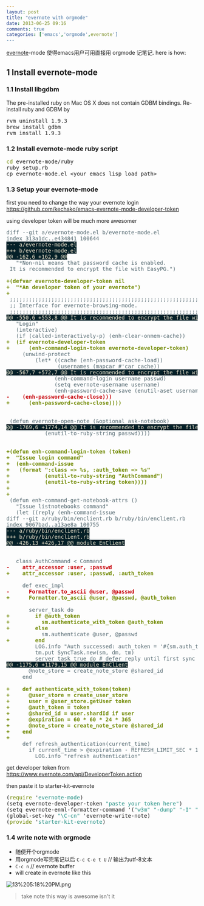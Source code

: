 ```yaml
---
layout: post
title: "evernote with orgmode"
date: 2013-06-25 09:16
comments: true
categories: ['emacs','orgmode',evernote']
---
```

<p>
<a href="http://code.google.com/p/emacs-evernote-mode/">evernote</a>-mode 使得emacs用户可用直接用 orgmode 记笔记. here is how:
</p>

<div id="outline-container-sec-1" class="outline-2">
<h2 id="sec-1"><span class="section-number-2">1</span> Install evernote-mode</h2>
<div class="outline-text-2" id="text-1">
</div><div id="outline-container-sec-1-1" class="outline-3">
<h3 id="sec-1-1"><span class="section-number-3">1.1</span> Install libgdbm</h3>
<div class="outline-text-3" id="text-1-1">
<p>
The pre-installed ruby on Mac OS X does not contain GDBM bindings. Re-install ruby and GDBM by
</p>
<div class="org-src-container">

<pre class="src src-sh">rvm uninstall 1.9.3
brew install gdbm
rvm install 1.9.3
</pre>
</div>
</div>
</div>
<div id="outline-container-sec-1-2" class="outline-3">
<h3 id="sec-1-2"><span class="section-number-3">1.2</span> Install evernote-mode ruby script</h3>
<div class="outline-text-3" id="text-1-2">
<div class="org-src-container">

<pre class="src src-sh"><span style="color: #728a05;">cd</span> evernote-mode/ruby
ruby setup.rb
cp evernote-mode.el &lt;your emacs lisp load path&gt;
</pre>
</div>
</div>
</div>
<div id="outline-container-sec-1-3" class="outline-3">
<h3 id="sec-1-3"><span class="section-number-3">1.3</span> Setup your evernote-mode</h3>
<div class="outline-text-3" id="text-1-3">
<p>
first you need to change the way your evernote login
<a href="https://github.com/kechako/emacs-evernote-mode-developer-token">https://github.com/kechako/emacs-evernote-mode-developer-token</a>
</p>

<p>
using developer token will be much more awesomer
</p>
<div class="org-src-container">

<pre class="src src-diff"><span style="color: #52676f;">diff --git a/evernote-mode.el b/evernote-mode.el</span>
<span style="color: #52676f;">index 313a1dc..e434841 100644</span>
<span style="color: #e9e2cb; background-color: #042028;">--- </span><span style="color: #e9e2cb; background-color: #042028;">a/evernote-mode.el</span>
<span style="color: #e9e2cb; background-color: #042028;">+++ </span><span style="color: #e9e2cb; background-color: #042028;">b/evernote-mode.el</span>
<span style="color: #e9e2cb; background-color: #042028;">@@ -162,6 +162,9 @@</span>
<span style="color: #52676f;">   "*Non-nil means that password cache is enabled.</span>
<span style="color: #52676f;"> It is recommended to encrypt the file with EasyPG.")</span>

<span style="color: #728a05; font-weight: bold;">+</span><span style="color: #728a05; font-weight: bold;">(defvar evernote-developer-token nil</span>
<span style="color: #728a05; font-weight: bold;">+</span><span style="color: #728a05; font-weight: bold;">  "*An developer token of your evernote")</span>
<span style="color: #728a05; font-weight: bold;">+</span>
<span style="color: #52676f;"> ;;;;;;;;;;;;;;;;;;;;;;;;;;;;;;;;;;;;;;;;;;;;;;;;;;;;;;;;;;;;;;;;;;;;;;;;;;;;;;;</span>
<span style="color: #52676f;"> ;; Interface for evernote-browsing-mode.</span>
<span style="color: #52676f;"> ;;;;;;;;;;;;;;;;;;;;;;;;;;;;;;;;;;;;;;;;;;;;;;;;;;;;;;;;;;;;;;;;;;;;;;;;;;;;;;;</span>
<span style="color: #e9e2cb; background-color: #042028;">@@ -550,6 +553,8 @@</span><span style="color: #e9e2cb; background-color: #042028;"> It is recommended to encrypt the file with EasyPG.")</span>
<span style="color: #52676f;">   "Login"</span>
<span style="color: #52676f;">   (interactive)</span>
<span style="color: #52676f;">   (if (called-interactively-p) (enh-clear-onmem-cache))</span>
<span style="color: #728a05; font-weight: bold;">+</span><span style="color: #728a05; font-weight: bold;">  (if evernote-developer-token</span>
<span style="color: #728a05; font-weight: bold;">+</span><span style="color: #728a05; font-weight: bold;">      (enh-command-login-token evernote-developer-token) </span>
<span style="color: #52676f;">     (unwind-protect</span>
<span style="color: #52676f;">         (let* ((cache (enh-password-cache-load))</span>
<span style="color: #52676f;">                (usernames (mapcar #'car cache))</span>
<span style="color: #e9e2cb; background-color: #042028;">@@ -567,7 +572,7 @@</span><span style="color: #e9e2cb; background-color: #042028;"> It is recommended to encrypt the file with EasyPG.")</span>
<span style="color: #52676f;">               (enh-command-login username passwd)</span>
<span style="color: #52676f;">               (setq evernote-username username)</span>
<span style="color: #52676f;">               (enh-password-cache-save (enutil-aset username cache passwd)))))</span>
<span style="color: #c60007; font-weight: bold;">-</span><span style="color: #c60007; font-weight: bold;">    (enh-password-cache-close)))</span>
<span style="color: #728a05; font-weight: bold;">+</span><span style="color: #728a05; font-weight: bold;">      (enh-password-cache-close))))</span>


<span style="color: #52676f;"> (defun evernote-open-note (&amp;optional ask-notebook)</span>
<span style="color: #e9e2cb; background-color: #042028;">@@ -1769,6 +1774,14 @@</span><span style="color: #e9e2cb; background-color: #042028;"> It is recommended to encrypt the file with EasyPG.")</span>
<span style="color: #52676f;">            (enutil-to-ruby-string passwd))))</span>


<span style="color: #728a05; font-weight: bold;">+</span><span style="color: #728a05; font-weight: bold;">(defun enh-command-login-token (token)</span>
<span style="color: #728a05; font-weight: bold;">+</span><span style="color: #728a05; font-weight: bold;">  "Issue login command"</span>
<span style="color: #728a05; font-weight: bold;">+</span><span style="color: #728a05; font-weight: bold;">  (enh-command-issue</span>
<span style="color: #728a05; font-weight: bold;">+</span><span style="color: #728a05; font-weight: bold;">   (format ":class =&gt; %s, :auth_token =&gt; %s"</span>
<span style="color: #728a05; font-weight: bold;">+</span><span style="color: #728a05; font-weight: bold;">           (enutil-to-ruby-string "AuthCommand")</span>
<span style="color: #728a05; font-weight: bold;">+</span><span style="color: #728a05; font-weight: bold;">           (enutil-to-ruby-string token))))</span>
<span style="color: #728a05; font-weight: bold;">+</span>
<span style="color: #728a05; font-weight: bold;">+</span>
<span style="color: #52676f;"> (defun enh-command-get-notebook-attrs ()</span>
<span style="color: #52676f;">   "Issue listnotebooks command"</span>
<span style="color: #52676f;">   (let ((reply (enh-command-issue</span>
<span style="color: #52676f;">diff --git a/ruby/bin/enclient.rb b/ruby/bin/enclient.rb</span>
<span style="color: #52676f;">index 9067bad..a13ae8a 100755</span>
<span style="color: #e9e2cb; background-color: #042028;">--- </span><span style="color: #e9e2cb; background-color: #042028;">a/ruby/bin/enclient.rb</span>
<span style="color: #e9e2cb; background-color: #042028;">+++ </span><span style="color: #e9e2cb; background-color: #042028;">b/ruby/bin/enclient.rb</span>
<span style="color: #e9e2cb; background-color: #042028;">@@ -426,13 +426,17 @@</span><span style="color: #e9e2cb; background-color: #042028;"> module EnClient</span>


<span style="color: #52676f;">   class AuthCommand &lt; Command</span>
<span style="color: #c60007; font-weight: bold;">-</span><span style="color: #c60007; font-weight: bold;">    attr_accessor :user, :passwd</span>
<span style="color: #728a05; font-weight: bold;">+</span><span style="color: #728a05; font-weight: bold;">    attr_accessor :user, :passwd, :auth_token</span>

<span style="color: #52676f;">     def exec_impl</span>
<span style="color: #c60007; font-weight: bold;">-</span><span style="color: #c60007; font-weight: bold;">      Formatter.to_ascii @user, @passwd</span>
<span style="color: #728a05; font-weight: bold;">+</span><span style="color: #728a05; font-weight: bold;">      Formatter.to_ascii @user, @passwd, @auth_token</span>

<span style="color: #52676f;">       server_task do</span>
<span style="color: #728a05; font-weight: bold;">+</span><span style="color: #728a05; font-weight: bold;">        if @auth_token</span>
<span style="color: #728a05; font-weight: bold;">+</span><span style="color: #728a05; font-weight: bold;">          sm.authenticate_with_token @auth_token</span>
<span style="color: #728a05; font-weight: bold;">+</span><span style="color: #728a05; font-weight: bold;">        else</span>
<span style="color: #52676f;">           sm.authenticate @user, @passwd</span>
<span style="color: #728a05; font-weight: bold;">+</span><span style="color: #728a05; font-weight: bold;">        end</span>
<span style="color: #52676f;">         LOG.info "Auth successed: auth_token = '#{sm.auth_token}', shared_id = '#{sm.shared_id}'"</span>
<span style="color: #52676f;">         tm.put SyncTask.new(sm, dm, tm)</span>
<span style="color: #52676f;">         server_task true do # defer reply until first sync will be done.</span>
<span style="color: #e9e2cb; background-color: #042028;">@@ -1175,6 +1179,15 @@</span><span style="color: #e9e2cb; background-color: #042028;"> module EnClient</span>
<span style="color: #52676f;">       @note_store = create_note_store @shared_id</span>
<span style="color: #52676f;">     end</span>

<span style="color: #728a05; font-weight: bold;">+</span><span style="color: #728a05; font-weight: bold;">    def authenticate_with_token(token)</span>
<span style="color: #728a05; font-weight: bold;">+</span><span style="color: #728a05; font-weight: bold;">      @user_store = create_user_store</span>
<span style="color: #728a05; font-weight: bold;">+</span><span style="color: #728a05; font-weight: bold;">      user = @user_store.getUser token</span>
<span style="color: #728a05; font-weight: bold;">+</span><span style="color: #728a05; font-weight: bold;">      @auth_token = token</span>
<span style="color: #728a05; font-weight: bold;">+</span><span style="color: #728a05; font-weight: bold;">      @shared_id = user.shardId if user</span>
<span style="color: #728a05; font-weight: bold;">+</span><span style="color: #728a05; font-weight: bold;">      @expiration = 60 * 60 * 24 * 365</span>
<span style="color: #728a05; font-weight: bold;">+</span><span style="color: #728a05; font-weight: bold;">      @note_store = create_note_store @shared_id</span>
<span style="color: #728a05; font-weight: bold;">+</span><span style="color: #728a05; font-weight: bold;">    end</span>
<span style="color: #728a05; font-weight: bold;">+</span>
<span style="color: #52676f;">     def refresh_authentication(current_time)</span>
<span style="color: #52676f;">       if current_time &gt; @expiration - REFRESH_LIMIT_SEC * 1000</span>
<span style="color: #52676f;">         LOG.info "refresh authentication"</span>
</pre>
</div>


<p>
get developer token from
<a href="https://www.evernote.com/api/DeveloperToken.action">https://www.evernote.com/api/DeveloperToken.action</a>
</p>

<p>
then paste it to starter-kit-evernote
</p>
<div class="org-src-container">

<pre class="src src-lisp">(<span style="color: #728a05;">require</span> '<span style="color: #259185;">evernote-mode</span>)
(setq evernote-developer-token <span style="color: #259185;">"paste your token here"</span>)
(setq evernote-enml-formatter-command '(<span style="color: #259185;">"w3m"</span> <span style="color: #259185;">"-dump"</span> <span style="color: #259185;">"-I"</span> <span style="color: #259185;">"UTF8"</span> <span style="color: #259185;">"-O"</span> <span style="color: #259185;">"UTF8"</span>)) <span style="color: #52676f; font-style: italic;">; </span><span style="color: #52676f; font-style: italic;">optional</span>
(global-set-key <span style="color: #259185;">"\C-cn"</span> 'evernote-write-note)
(<span style="color: #728a05;">provide</span> '<span style="color: #259185;">starter-kit-evernote</span>)
</pre>
</div>
</div>
</div>

<div id="outline-container-sec-1-4" class="outline-3">
<h3 id="sec-1-4"><span class="section-number-3">1.4</span> write note with orgmode</h3>
<div class="outline-text-3" id="text-1-4">
<ul class="org-ul">
<li>随便开个orgmode
</li>
<li>用orgmode写完笔记以后 <code>C-c C-e t U</code> // 输出为utf-8文本
</li>
<li><code>C-c n</code> // evernote buffer
</li>
<li>will create in evernote like this
</li>
</ul>

<div class="figure">
<p><img src="https://www.evernote.com/shard/s23/sh/e13e664c-2d1e-4a8b-9597-c062759b6732/19a4bd09e50725674caa5b17d7ee7655/deep/0/Screenshot%206/25/13%205:18%20PM.png" alt="13%205:18%20PM.png" />
</p>
</div>

<blockquote>
<p>
take note this way is awesome isn't it
</p>
</blockquote>
</div>
</div>
</div>
